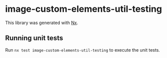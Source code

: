 # image-custom-elements-util-testing

This library was generated with [Nx](https://nx.dev).

## Running unit tests

Run `nx test image-custom-elements-util-testing` to execute the unit tests.

